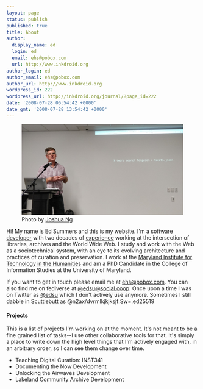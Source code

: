 ```yaml
---
layout: page
status: publish
published: true
title: About
author:
  display_name: ed
  login: ed
  email: ehs@pobox.com
  url: http://www.inkdroid.org
author_login: ed
author_email: ehs@pobox.com
author_url: http://www.inkdroid.org
wordpress_id: 222
wordpress_url: http://inkdroid.org/journal/?page_id=222
date: '2008-07-28 06:54:42 +0000'
date_gmt: '2008-07-28 13:54:42 +0000'
---
```


<figure>
  <img class="img-responsive" src="/images/twarc.jpg">
  <figcaption>Photo by <a href="https://twitter.com/joshuatj/status/1063207047607410689">Joshua Ng</a></figcaption>
</figure>

Hi! My name is Ed Summers and this is my website. I'm a [software developer]
with two decades of [experience] working at the intersection of libraries,
archives and the World Wide Web. I study and work with the Web as a
sociotechnical system, with an eye to its evolving architecture and practices of
curation and preservation. I work at the [Maryland Institute for Technology in
the Humanities] and am a PhD Candidate in the College of Information Studies at
the University of Maryland.

If you want to get in touch please email me at [ehs@pobox.com]. You can also
find me on fediverse at [\@edsu@social.coop]. Once upon a time I was on Twitter
as [\@edsu] which I don't actively use anymore. Sometimes I still dabble in
Scuttlebutt as \@n2ax/dvrmlkjkjksjf:Sw=.ed25519 

#### Projects

This is a list of projects I'm working on at the moment. It's not meant to be a
fine grained list of tasks--I use other collaborative tools for that. It's
simply a place to write down the high level things that I'm actively engaged
with, in an arbitrary order, so I can see them change over time.

* Teaching Digital Curation: INST341 
* Documenting the Now Development
* Unlocking the Airwaves Development
* Lakeland Community Archive Development

[software developer]: https://github.com/edsu
[Maryland Institute for Technology in the Humanities]: http://mith.umd.edu
[experience]: http://inkdroid.org/ehs/
[ehs@pobox.com]: mailto:ehs@pobox.com
[\@edsu]: https://twitter.com/edsu
[\@edsu@social.coop]: https://social.coop/@edsu
